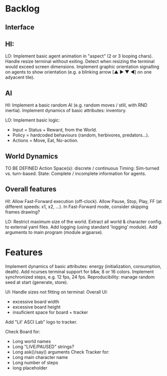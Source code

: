 # Backlog

## Interface

HI:
-

LO:
Implement basic agent animation in "aspect" (2 or 3 looping chars).
Handle resize terminal without exiting.
Detect when resizing the terminal would exceed screen dimensions.
Implement graphic orientation signalling on agents to show orientation (e.g. a blinking arrow [▲ ▶ ▼ ◀] on one adyacent tile).

## AI

HI:
Implement a basic random AI (e.g. random moves / still, with RND inertia).
Implement dynamics of basic attributes: inventory.

LO:
Implement basic logic:

* Input = Status + Reward, from the World.
* Policy = hardcoded behaviours (random, herbivores, predators...).
* Actions = Move, Eat, No-action.

## World Dynamics

TO BE DEFINED
Action Space(s): discrete / continuous
Timing: Sim-turned vs. turn-based.
State: Complete / incomplete information for agents.

## Overall features

HI:
Allow Fast-Forward execution (off-clock).
Allow Pause, Stop, Play, FF (at different speeds: x1, x2, ...).
In Fast-Forward mode, consider skipping frames drawing?

LO:
Restrict maximum size of the world.
Extract all world & character config. to external yaml files.
Add logging (using standard 'logging' module).
Add arguments to main program (module argparse).

# Features
Implement dynamics of basic attributes: energy (initialization, consumption, death).
Add ncurses terminal support for b&w, 8 or 16 colors.
Implement synchronized steps, e.g. 12 fps, 24 fps.
Reproducibility: manage random seed at start (generate, store).

UI:
Handle sizes not fitting on terminal:
Overall UI:
- excessive board width
- excessive board height
- insuficient space for board + tracker

Add "Lil' ASCI Lab" logo to tracker.

Check Board for:
- Long world names
- Long "LIVE/PAUSED" strings?
- Long ask()/say() arguments
Check Tracker for:
- Long main character name
- Long number of steps
- long placeholder
